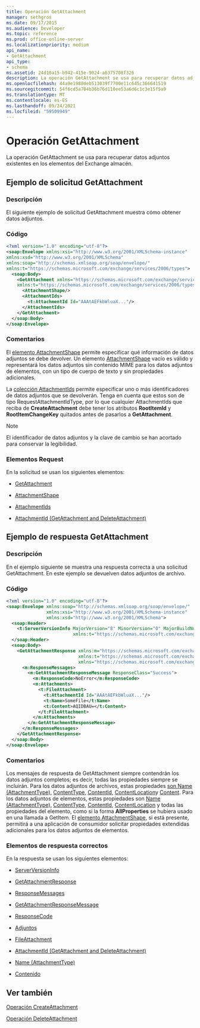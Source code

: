 ```yaml
---
title: Operación GetAttachment
manager: sethgros
ms.date: 09/17/2015
ms.audience: Developer
ms.topic: reference
ms.prod: office-online-server
ms.localizationpriority: medium
api_name:
- GetAttachment
api_type:
- schema
ms.assetid: 24d10a15-b942-415e-9024-a6375708f326
description: La operación GetAttachment se usa para recuperar datos adjuntos existentes en los elementos del Exchange almacén.
ms.openlocfilehash: 44a9e1988deb513039f7700e11c645c366641519
ms.sourcegitcommit: 54f6cd5a704b36b76d110ee53a6d6c1c3e15f5a9
ms.translationtype: MT
ms.contentlocale: es-ES
ms.lasthandoff: 09/24/2021
ms.locfileid: "59509949"
---
```

# <a name="getattachment-operation"></a>Operación GetAttachment

La operación GetAttachment se usa para recuperar datos adjuntos existentes en los elementos del Exchange almacén.
  
## <a name="getattachment-request-example"></a>Ejemplo de solicitud GetAttachment

### <a name="description"></a>Descripción

El siguiente ejemplo de solicitud GetAttachment muestra cómo obtener datos adjuntos.
  
### <a name="code"></a>Código

```XML
<?xml version="1.0" encoding="utf-8"?>
<soap:Envelope xmlns:xsi="http://www.w3.org/2001/XMLSchema-instance"
xmlns:xsd="http://www.w3.org/2001/XMLSchema"
xmlns:soap="http://schemas.xmlsoap.org/soap/envelope/"
xmlns:t="https://schemas.microsoft.com/exchange/services/2006/types">
  <soap:Body>
    <GetAttachment xmlns="https://schemas.microsoft.com/exchange/services/2006/messages"
    xmlns:t="https://schemas.microsoft.com/exchange/services/2006/types">
      <AttachmentShape/>
      <AttachmentIds>
        <t:AttachmentId Id="AAAtAEFkbWluaX..."/>
      </AttachmentIds>
    </GetAttachment>
  </soap:Body>
</soap:Envelope>
```

### <a name="comments"></a>Comentarios

El [elemento AttachmentShape](attachmentshape.md) permite especificar qué información de datos adjuntos se debe devolver. Un elemento [AttachmentShape](attachmentshape.md) vacío es válido y representará los datos adjuntos sin contenido MIME para los datos adjuntos de elementos, con un tipo de cuerpo de texto y sin propiedades adicionales. 
  
La [colección AttachmentIds](attachmentids.md) permite especificar uno o más identificadores de datos adjuntos que se devolverán. Tenga en cuenta que estos son de tipo RequestAttachmentIdType, por lo que cualquier AttachmentIds que reciba de **CreateAttachment** debe tener los atributos **RootItemId** y **RootItemChangeKey** quitados antes de pasarlos a **GetAttachment**.
  
> [!NOTE]
> El identificador de datos adjuntos y la clave de cambio se han acortado para conservar la legibilidad. 
  
### <a name="request-elements"></a>Elementos Request

En la solicitud se usan los siguientes elementos:
  
- [GetAttachment](getattachment.md)
    
- [AttachmentShape](attachmentshape.md)
    
- [AttachmentIds](attachmentids.md)
    
- [AttachmentId (GetAttachment and DeleteAttachment)](attachmentid-getattachment-and-deleteattachment.md)
    
## <a name="getattachment-response-example"></a>Ejemplo de respuesta GetAttachment

### <a name="description"></a>Descripción

En el ejemplo siguiente se muestra una respuesta correcta a una solicitud GetAttachment. En este ejemplo se devuelven datos adjuntos de archivo.
  
### <a name="code"></a>Código

```XML
<?xml version="1.0" encoding="utf-8"?>
<soap:Envelope xmlns:soap="http://schemas.xmlsoap.org/soap/envelope/" 
               xmlns:xsi="http://www.w3.org/2001/XMLSchema-instance" 
               xmlns:xsd="http://www.w3.org/2001/XMLSchema">
  <soap:Header>
    <t:ServerVersionInfo MajorVersion="8" MinorVersion="0" MajorBuildNumber="662" MinorBuildNumber="0" 
                         xmlns:t="https://schemas.microsoft.com/exchange/services/2006/types"/>
  </soap:Header>
  <soap:Body>
    <GetAttachmentResponse xmlns:m="https://schemas.microsoft.com/exchange/services/2006/messages" 
                           xmlns:t="https://schemas.microsoft.com/exchange/services/2006/types" 
                           xmlns="https://schemas.microsoft.com/exchange/services/2006/messages">
      <m:ResponseMessages>
        <m:GetAttachmentResponseMessage ResponseClass="Success">
          <m:ResponseCode>NoError</m:ResponseCode>
          <m:Attachments>
            <t:FileAttachment>
              <t:AttachmentId Id="AAAtAEFkbWluaX..."/>
              <t:Name>SomeFile</t:Name>
              <t:Content>AQIDBAU=</t:Content>
            </t:FileAttachment>
          </m:Attachments>
        </m:GetAttachmentResponseMessage>
      </m:ResponseMessages>
    </GetAttachmentResponse>
  </soap:Body>
</soap:Envelope>
```

### <a name="comments"></a>Comentarios

Los mensajes de respuesta de GetAttachment siempre contendrán los datos adjuntos completos; es decir, todas las propiedades siempre se incluirán. Para los datos adjuntos de archivos, estas propiedades [son Name (AttachmentType),](name-attachmenttype.md) [ContentType](contenttype.md), [ContentId](contentid.md), [ContentLocation](contentlocation.md)y [Content](content.md). Para los datos adjuntos de elementos, estas propiedades son [Name (AttachmentType),](name-attachmenttype.md) [ContentType](contenttype.md), [ContentId](contentid.md), [ContentLocation](contentlocation.md) y todas las propiedades del elemento, como si la forma **AllProperties** se hubiera usado en una llamada a GetItem. El [elemento AttachmentShape,](attachmentshape.md) si está presente, permitirá a una aplicación de consumidor solicitar propiedades extendidas adicionales para los datos adjuntos de elementos. 
  
### <a name="successful-response-elements"></a>Elementos de respuesta correctos

En la respuesta se usan los siguientes elementos:
  
- [ServerVersionInfo](serverversioninfo.md)
    
- [GetAttachmentResponse](getattachmentresponse.md)
    
- [ResponseMessages](responsemessages.md)
    
- [GetAttachmentResponseMessage](getattachmentresponsemessage.md)
    
- [ResponseCode](responsecode.md)
    
- [Adjuntos](attachments-ex15websvcsotherref.md)
    
- [FileAttachment](fileattachment.md)
    
- [AttachmentId (GetAttachment and DeleteAttachment)](attachmentid-getattachment-and-deleteattachment.md)
    
- [Name (AttachmentType)](name-attachmenttype.md)
    
- [Contenido](content.md)
    
## <a name="see-also"></a>Ver también



[Operación CreateAttachment](createattachment-operation.md)
  
[Operación DeleteAttachment](deleteattachment-operation.md)

